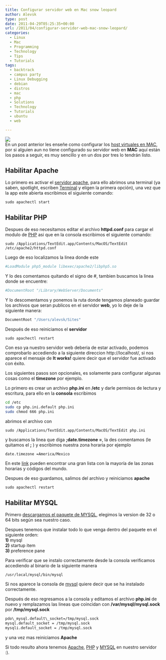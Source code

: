 ```yaml
---
title: Configurar servidor web en Mac snow leopard
author: Alevsk
type: post
date: 2011-04-29T05:25:35+00:00
url: /2011/04/configurar-servidor-web-mac-snow-leopard/
categories:
  - Linux
  - Mac
  - Programming
  - Technology
  - Tips
  - Tutorials
tags:
  - backtrack
  - campus party
  - Linux Debugging
  - debian
  - distros
  - mac
  - php
  - Solutions
  - Technology
  - Tutorials
  - ubuntu
  - web

---
```

[![](/images/20624-macbook_super.jpg)](http://www.alevsk.com/2011/04/configurar-servidor-web-mac-snow-leopard/20624-macbook_super/)  
En un post anterior les enseñe como configurar los [host virtuales en MAC][1], por si alguien aun no tiene configurado su servidor web en **MAC** aquí están los pasos a seguir, es muy sencillo y en un dos por tres lo tendrán listo.

## Habilitar Apache

Lo primero es activar el [servidor apache][2], para ello abrimos una terminal (ya saben, spotlight, escriben [Terminal][3] y eligen la primera opción), una vez que la app este abierta escribimos el siguiente comando:

```Text only
sudo apachectl start
```

## Habilitar PHP

Despues de eso necesitamos editar el archivo **httpd.conf** para cargar el modulo de [PHP][4] asi que en la consola escribimos el siguiente comando:

```Text only
sudo /Applications/TextEdit.app/Contents/MacOS/TextEdit /etc/apache2/httpd.conf
```

Luego de eso localizamos la linea donde este

```bash
#LoadModule php5_module libexec/apache2/libphp5.so
```

Y lo des comentamos quitando el signo de #, tambien buscamos la linea donde se encuentre:  
```bash
#DocumentRoot "/Library/WebServer/Documents"
```  
Y lo descomentamos y ponemos la ruta donde tengamos planeado guardar los archivos que seran publicos en el servidor **web**, yo lo deje de la siguiente manera:

```bash
DocumentRoot "/Users/alevsk/Sites"
```

Después de eso reiniciamos el **servidor**

```Text only
sudo apachectl restart
```

Con eso ya nuestro servidor web deberia de estar activado, podemos comprobarlo accediendo a la siguiente direccion http://localhost/, si nos aparece el mensaje de **It works!** quiere decir que el servidor fue activado con éxito.

Los siguientes pasos son opcionales, es solamente para configurar algunas cosas como el **timezone** por ejemplo.

Lo primero es crear un archivo **php.ini** en **/etc** y darle permisos de lectura y escritura, para ello en la **consola** escribimos

```bash
cd /etc  
sudo cp php.ini.default php.ini  
sudo chmod 666 php.ini
```

abrimos el archivo con

```Text only
sudo /Applications/TextEdit.app/Contents/MacOS/TextEdit php.ini
```

y buscamos la linea que diga **;date.timezone =**, la des comentamos (le quitamos el **;** ) y escribimos nuestra zona horaria por ejemplo

```bash
date.timezone =America/Mexico
```

En este [link][5] pueden encontrar una gran lista con la mayoría de las zonas horarias y códigos del mundo.

Despues de eso guardamos, salimos del archivo y reiniciamos **apache**

```Text only
sudo apachectl restart
```

## Habilitar MYSQL

Primero [descargamos el paquete de MYSQL][6], elegimos la version de 32 o 64 bits según sea nuestro caso.

Despues tenemos que instalar todo lo que venga dentro del paquete en el siguiente orden:  
**1)** mysql  
**2)** startup item  
**3)** preference pane

Para verificar que se instalo correctamente desde la consola verificamos accediendo al binario de la siguiente manera

```Text only
/usr/local/mysql/bin/mysql
```

Si nos aparece la consola de [mysql][7] quiere decir que se ha instalado correctamente.

Después de eso regresamos a la consola y editamos el archivo **php.ini** de nuevo y remplazamos las lineas que coincidan con **/var/mysql/mysql.sock** por **/tmp/mysql.sock**

```bash
pdo\_mysql.default\_socket=/tmp/mysql.sock  
mysql.default_socket = /tmp/mysql.sock  
mysqli.default_socket = /tmp/mysql.sock
```

y una vez mas reiniciamos **Apache**

Si todo resulto ahora tenemos [Apache][2], [PHP][8] y [MYSQL][7] en nuestro servidor :).

 [1]: http://www.alevsk.com/2011/04/configuracion-de-host-virtuales-en-mac/
 [2]: http://www.alevsk.com/?s=apache&x=0&y=0
 [3]: http://www.alevsk.com/?s=shell&x=0&y=0
 [4]: http://www.alevsk.com/?s=PHP&x=0&y=0
 [5]: http://php.net/manual/en/timezones.php
 [6]: http://dev.mysql.com/downloads/mysql/5.1.html#macosx-dmg
 [7]: http://www.alevsk.com/?s=mysql&x=0&y=0
 [8]: http://www.alevsk.com/?s=php&x=0&y=0